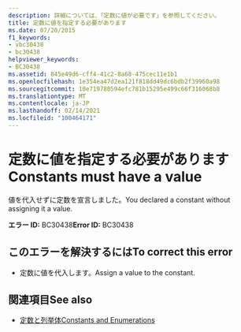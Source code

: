 ```yaml
---
description: 詳細については、「定数に値が必要です」を参照してください。
title: 定数に値を指定する必要があります
ms.date: 07/20/2015
f1_keywords:
- vbc30438
- bc30438
helpviewer_keywords:
- BC30438
ms.assetid: 845e49d6-cff4-41c2-8a68-475cec11e1b1
ms.openlocfilehash: 1e354ea47d2ea121f818dd49dc6bdb2f39960a98
ms.sourcegitcommit: 10e719780594efc781b15295e499c66f316068b8
ms.translationtype: MT
ms.contentlocale: ja-JP
ms.lasthandoff: 02/14/2021
ms.locfileid: "100464171"
---
```

# <a name="constants-must-have-a-value"></a><span data-ttu-id="a5a61-103">定数に値を指定する必要があります</span><span class="sxs-lookup"><span data-stu-id="a5a61-103">Constants must have a value</span></span>

<span data-ttu-id="a5a61-104">値を代入せずに定数を宣言しました。</span><span class="sxs-lookup"><span data-stu-id="a5a61-104">You declared a constant without assigning it a value.</span></span>  
  
 <span data-ttu-id="a5a61-105">**エラー ID:** BC30438</span><span class="sxs-lookup"><span data-stu-id="a5a61-105">**Error ID:** BC30438</span></span>  
  
## <a name="to-correct-this-error"></a><span data-ttu-id="a5a61-106">このエラーを解決するには</span><span class="sxs-lookup"><span data-stu-id="a5a61-106">To correct this error</span></span>  
  
- <span data-ttu-id="a5a61-107">定数に値を代入します。</span><span class="sxs-lookup"><span data-stu-id="a5a61-107">Assign a value to the constant.</span></span>  
  
## <a name="see-also"></a><span data-ttu-id="a5a61-108">関連項目</span><span class="sxs-lookup"><span data-stu-id="a5a61-108">See also</span></span>

- [<span data-ttu-id="a5a61-109">定数と列挙体</span><span class="sxs-lookup"><span data-stu-id="a5a61-109">Constants and Enumerations</span></span>](../language-reference/constants-and-enumerations.md)
